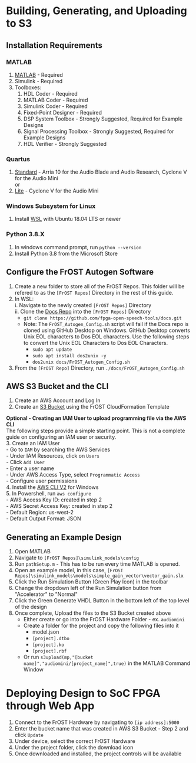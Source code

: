 # Building, Generating, and Uploading to S3
## Installation Requirements
### MATLAB   
1. [MATLAB](https://www.mathworks.com/downloads/) - Required  
2. Simulink                  - Required
3. Toolboxes:  
    1. HDL Coder                 - Required   
    2. MATLAB Coder              - Required     
    3. Simulink Coder            - Required 
    4. Fixed-Point Designer      - Required  
    5. DSP System Toolbox        - Strongly Suggested, Required for Example Designs  
    6. Signal Processing Toolbox - Strongly Suggested, Required for Example Designs  
    7. HDL Verifier              - Strongly Suggested  

### Quartus 
1. [Standard](https://fpgasoftware.intel.com/20.1/?edition=standard) - Arria 10 for the Audio Blade and Audio Research, Cyclone V for the Audio Mini  
or 
2. [Lite](https://fpgasoftware.intel.com/20.1/?edition=lite&platform=windows) - Cyclone V for the Audio Mini

### Windows Subsystem for Linux
1. Install [WSL](https://docs.microsoft.com/en-us/windows/wsl/install-win10) with Ubuntu 18.04 LTS or newer 

### Python 3.8.X
1. In windows command prompt, run `python --version`
2. Install Python 3.8 from the Microsoft Store

## Configure the FrOST Autogen Software
1. Create a new folder to store all of the FrOST Repos. This folder will be refered to as the `[FrOST Repos]` Directory in the rest of this guide.
2. In WSL:  
  i. Navigate to the newly created `[FrOST Repos]` Directory   
  ii. Clone the [Docs Repo](https://github.com/fpga-open-speech-tools/docs) into the `[FrOST Repos]` Directory 
    - `git clone https://github.com/fpga-open-speech-tools/docs.git`
    - Note: The `FrOST_Autogen_Config.sh` script will fail if the Docs repo is cloned using GitHub Desktop on Windows. GitHub Desktop converts Unix EOL characters to Dos EOL characters. Use the following steps to convert the Unix EOL Characters to Dos EOL Characters. 
        - `sudo apt update`
        - `sudo apt install dos2unix -y`
        - `dos2unix docs/FrOST_Autogen_Config.sh`
3. From the `[FrOST Repo]` Directory, run `./docs/FrOST_Autogen_Config.sh`

## AWS S3 Bucket and the CLI
1. Create an AWS Account and Log In
2. Create an [S3 Bucket](https://github.com/fpga-open-speech-tools/utils/tree/dev/s3) using the FrOST CloudFormation Template

**Optional - Creating an IAM User to upload programming file via the AWS CLI**   
The following steps provide a simple starting point. This is not a complete guide on configuring an IAM user or security.  
3. Create an IAM User  
    - Go to `IAM` by searching the AWS Services  
    - Under IAM Resources, click on `Users`  
    - Click `Add User`  
    - Enter a user name  
    - Under AWS Access Type, select `Programmatic Access`  
    - Configure user permissions  
4. Install the [AWS CLI V2](https://docs.aws.amazon.com/cli/latest/userguide/install-cliv2-windows.html) for Windows   
5. In Powershell, run `aws configure`  
    - AWS Access Key ID: created in step 2  
    - AWS Secret Access Key: created in step 2  
    - Default Region: us-west-2  
    - Default Output Format: JSON  

## Generating an Example Design
1. Open MATLAB
2. Navigate to `[FrOST Repos]\simulink_models\config`
3. Run `pathSetup.m` - This has to be run every time MATLAB is opened.
4. Open an example model, in this case, `[FrOST Repos]\simulink_models\models\simple_gain_vector\vector_gain.slx`
5. Click the Run Simulation Button (Green Play Icon) in the toolbar 
6. Change the dropdown left of the Run Simulation button from "Accelerator" to "Normal"
7. Click the Green Generate VHDL Button in the bottom left of the top level of the design
8. Once complete, Upload the files to the S3 Bucket created above
    - Either create or go into the FrOST Hardware Folder - ex. `audiomini`
    - Create a folder for the project and copy the following files into it
        - model.json
        - `[project].dtbo`
        - `[project].ko`
        - `[project].rbf`
    - Or run `s3upload(mp,"[bucket name]","audiomini/[project_name]",true)` in the MATLAB Command Window

# Deploying Design to SoC FPGA through Web App
1. Connect to the FrOST Hardware by navigating to `[ip address]:5000`  
2. Enter the bucket name that was created in AWS S3 Bucket - Step 2 and click `Update`  
3. Under device, select the correct FrOST Hardware  
4. Under the project folder, click the download icon  
5. Once downloaded and installed, the project controls will be available  
